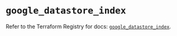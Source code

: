 # `google_datastore_index`

Refer to the Terraform Registry for docs: [`google_datastore_index`](https://registry.terraform.io/providers/hashicorp/google-beta/5.29.0/docs/resources/google_datastore_index).

